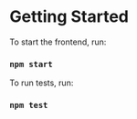 # Getting Started

To start the frontend, run:

### `npm start`

To run tests, run:

### `npm test`
